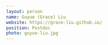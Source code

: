 ```yaml
---
layout: person
name: Guyue (Grace) Liu
website: https://grace-liu.github.io/
position: Postdoc
photo: guyue-liu.jpg
---
```


